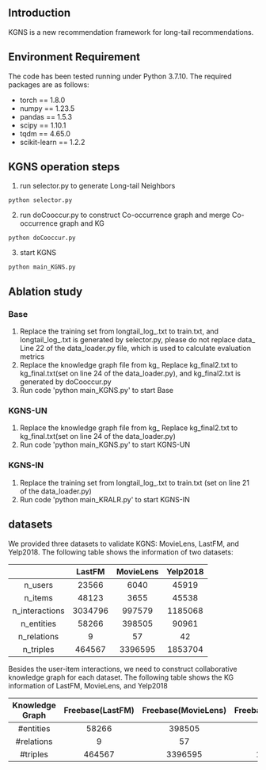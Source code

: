 ## Introduction
KGNS is a new recommendation framework for long-tail recommendations.

## Environment Requirement
The code has been tested running under Python 3.7.10. The required packages are as follows:
* torch == 1.8.0
* numpy == 1.23.5
* pandas == 1.5.3
* scipy == 1.10.1
* tqdm == 4.65.0
* scikit-learn == 1.2.2

## KGNS operation steps
1. run selector.py to generate Long-tail Neighbors
~~~
python selector.py
~~~
2. run doCooccur.py to construct Co-occurrence graph and merge Co-occurrence graph and KG
~~~
python doCooccur.py
~~~
3. start KGNS
~~~
python main_KGNS.py
~~~

## Ablation study
### Base
1. Replace the training set from longtail_log_.txt to train.txt, and longtail_log_.txt is generated by selector.py, please do not replace data_ Line 22 of the data_loader.py file, which is used to calculate evaluation metrics
2. Replace the knowledge graph file from kg_ Replace kg_final2.txt to kg_final.txt(set on line 24 of the data_loader.py), and kg_final2.txt is generated by doCooccur.py
3. Run code 'python main_KGNS.py' to start Base

### KGNS-UN
1. Replace the knowledge graph file from kg_ Replace kg_final2.txt to kg_final.txt(set on line 24 of the data_loader.py)
2. Run code 'python main_KGNS.py' to start KGNS-UN

### KGNS-IN
1. Replace the training set from longtail_log_.txt to train.txt (set on line 21 of the data_loader.py)
2. Run code 'python main_KRALR.py' to start KGNS-IN


## datasets
We provided three datasets to validate KGNS: MovieLens, LastFM, and Yelp2018. The following table shows the information of two datasets:

|                | LastFM |MovieLens| Yelp2018|
| :------------: | :-----: |  :-----:   | :-----:   |
|    n_users     |  23566  |    6040    |  45919|
|    n_items     |  48123  |    3655    |  45538|
| n_interactions | 3034796 |   997579   | 1185068|
|   n_entities   | 58266  |   398505   | 90961 |
|  n_relations   |    9    |     57     | 42 |
|   n_triples    | 464567  |   3396595  | 1853704 |

Besides the user-item interactions, we need to construct collaborative knowledge graph for each dataset. The following table shows the KG information of LastFM, MovieLens, and Yelp2018

| Knowledge Graph |   Freebase(LastFM)   |  Freebase(MovieLens)  | Freebase(Yelp2018) |
|:---------------:|          :-----------:         |     :-------:     | :-------:     |
|   #entities    |              58266            |       398505      | 90961 |
|   #relations   |                 9              |         57        | 42 |
|    #triples    |              464567            |       3396595     | 1853704 |


